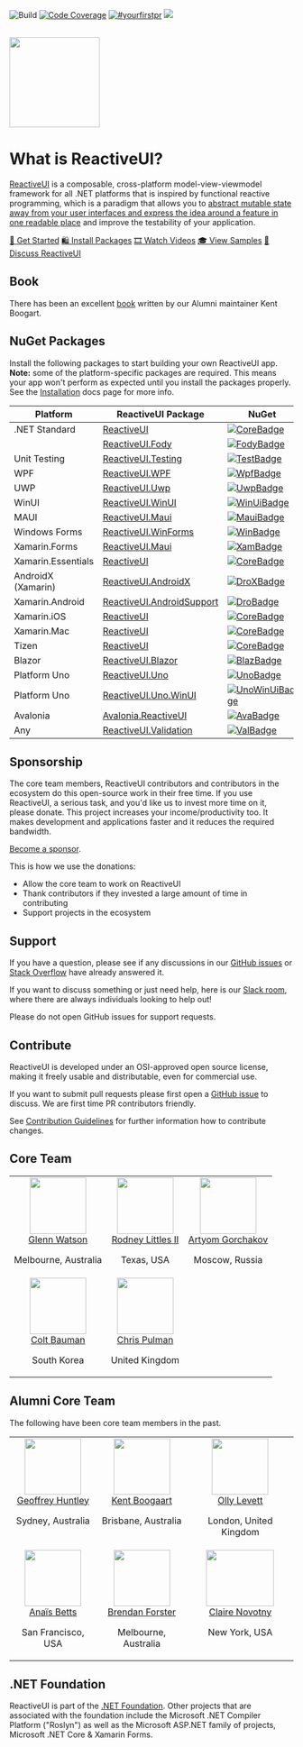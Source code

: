 ![Build](https://github.com/reactiveui/ReactiveUI/workflows/Build/badge.svg) 
[![Code Coverage](https://codecov.io/gh/reactiveui/ReactiveUI/branch/main/graph/badge.svg)](https://codecov.io/gh/reactiveui/ReactiveUI)
[![#yourfirstpr](https://img.shields.io/badge/first--timers--only-friendly-blue.svg)](https://reactiveui.net/contribute) 
[![](https://img.shields.io/badge/chat-slack-blue.svg)](https://reactiveui.net/slack)

<br>
<a href="https://github.com/reactiveui/reactiveui">
  <img width="160" heigth="160" src="https://raw.githubusercontent.com/reactiveui/styleguide/master/logo/main.png">
</a>
<br>

# What is ReactiveUI?

[ReactiveUI](https://reactiveui.net/) is a composable, cross-platform model-view-viewmodel framework for all .NET platforms that is inspired by functional reactive programming, which is a paradigm that allows you to [abstract mutable state away from your user interfaces and express the idea around a feature in one readable place](https://www.youtube.com/watch?v=3HwEytvngXk) and improve the testability of your application.

[🔨 Get Started](https://reactiveui.net/docs/getting-started/) [🛍 Install Packages](https://reactiveui.net/docs/getting-started/installation/) [🎞 Watch Videos](https://reactiveui.net/docs/resources/videos) [🎓 View Samples](https://reactiveui.net/docs/resources/samples/) [🎤 Discuss ReactiveUI](https://reactiveui.net/slack)

## Book
There has been an excellent [book](https://kent-boogaart.com/you-i-and-reactiveui/) written by our Alumni maintainer Kent Boogart.

## NuGet Packages

Install the following packages to start building your own ReactiveUI app. <b>Note:</b> some of the platform-specific packages are required. This means your app won't perform as expected until you install the packages properly. See the <a href="https://reactiveui.net/docs/getting-started/installation/">Installation</a> docs page for more info.

| Platform          | ReactiveUI Package                  | NuGet                  |
| ----------------- | ----------------------------------- | ---------------------- |
| .NET Standard     | [ReactiveUI][CoreDoc]               | [![CoreBadge]][Core]   |
|                   | [ReactiveUI.Fody][FodyDoc]          | [![FodyBadge]][Fody]   |
| Unit Testing      | [ReactiveUI.Testing][TestDoc]       | [![TestBadge]][Test]   |
| WPF               | [ReactiveUI.WPF][WpfDoc]            | [![WpfBadge]][Wpf]     |
| UWP               | [ReactiveUI.Uwp][UwpDoc]            | [![UwpBadge]][Uwp]     |
| WinUI             | [ReactiveUI.WinUI][WinUiDoc]        | [![WinUiBadge]][WinUi] |
| MAUI              | [ReactiveUI.Maui][MauiDoc]          | [![MauiBadge]][Maui] |
| Windows Forms     | [ReactiveUI.WinForms][WinDoc]       | [![WinBadge]][Win]     |
| Xamarin.Forms     | [ReactiveUI.Maui][XamDoc]       | [![XamBadge]][Xam]     |
| Xamarin.Essentials| [ReactiveUI][XamDoc]                | [![CoreBadge]][Core]   |
| AndroidX (Xamarin)| [ReactiveUI.AndroidX][DroDoc]       | [![DroXBadge]][DroX]   |
| Xamarin.Android   | [ReactiveUI.AndroidSupport][DroDoc] | [![DroBadge]][Dro]     |
| Xamarin.iOS       | [ReactiveUI][IosDoc]                | [![CoreBadge]][Core]   |
| Xamarin.Mac       | [ReactiveUI][MacDoc]                | [![CoreBadge]][Core]   |
| Tizen             | [ReactiveUI][CoreDoc]               | [![CoreBadge]][Core]   |
| Blazor            | [ReactiveUI.Blazor][BlazDoc]        | [![BlazBadge]][Blaz]   |
| Platform Uno      | [ReactiveUI.Uno][UnoDoc]            | [![UnoBadge]][Uno]     |
| Platform Uno      | [ReactiveUI.Uno.WinUI][UnoWinUiDoc] | [![UnoWinUiBadge]][UnoWinUi] |
| Avalonia          | [Avalonia.ReactiveUI][AvaDoc]       | [![AvaBadge]][Ava]     |
| Any               | [ReactiveUI.Validation][ValDocs]    | [![ValBadge]][ValCore] |

[Core]: https://www.nuget.org/packages/ReactiveUI/
[CoreBadge]: https://img.shields.io/nuget/v/ReactiveUI.svg
[CoreDoc]: https://reactiveui.net/docs/getting-started/installation/

[Fody]: https://www.nuget.org/packages/ReactiveUI.Fody/
[FodyDoc]: https://reactiveui.net/docs/handbook/view-models/boilerplate-code
[FodyBadge]: https://img.shields.io/nuget/v/ReactiveUI.Fody.svg

[Test]: https://www.nuget.org/packages/ReactiveUI.Testing/
[TestBadge]: https://img.shields.io/nuget/v/ReactiveUI.Testing.svg
[TestDoc]: https://reactiveui.net/docs/handbook/testing/

[Wpf]: https://www.nuget.org/packages/ReactiveUI.WPF/
[WpfBadge]: https://img.shields.io/nuget/v/ReactiveUI.WPF.svg
[WpfDoc]: https://reactiveui.net/docs/getting-started/installation/windows-presentation-foundation

[Uwp]: https://www.nuget.org/packages/ReactiveUI.Uwp/
[UwpBadge]: https://img.shields.io/nuget/v/ReactiveUI.Uwp.svg
[UwpDoc]: https://reactiveui.net/docs/getting-started/installation/universal-windows-platform

[WinUi]: https://www.nuget.org/packages/ReactiveUI.WinUI/
[WinUiBadge]: https://img.shields.io/nuget/v/ReactiveUI.WinUI.svg
[WinUiDoc]: https://reactiveui.net/docs/getting-started/installation/universal-windows-platform

[Maui]: https://www.nuget.org/packages/ReactiveUI.Maui/
[MauiBadge]: https://img.shields.io/nuget/v/ReactiveUI.Maui.svg
[MauiDoc]: https://blog.jetbrains.com/dotnet/2020/09/18/xamarin-maui-and-the-reactive-mvvm-between-them-webinar-recording/

[Win]: https://www.nuget.org/packages/ReactiveUI.WinForms/
[WinEvents]: https://www.nuget.org/packages/ReactiveUI.Events.WinForms/
[WinBadge]: https://img.shields.io/nuget/v/ReactiveUI.WinForms.svg
[WinDoc]: https://reactiveui.net/docs/getting-started/installation/windows-forms

[Xam]: https://www.nuget.org/packages/ReactiveUI.Maui/
[XamEvents]: https://www.nuget.org/packages/ReactiveUI.Events.Maui/
[XamBadge]: https://img.shields.io/nuget/v/ReactiveUI.Maui.svg
[XamDoc]: https://reactiveui.net/docs/getting-started/installation/xamarin-forms
[Dro]: https://www.nuget.org/packages/ReactiveUI.AndroidSupport/
[DroBadge]: https://img.shields.io/nuget/v/ReactiveUI.AndroidSupport.svg
[DroDoc]: https://reactiveui.net/docs/getting-started/installation/xamarin-android

[DroX]: https://www.nuget.org/packages/ReactiveUI.AndroidX/
[DroXBadge]: https://img.shields.io/nuget/v/ReactiveUI.AndroidX.svg

[MacDoc]: https://reactiveui.net/docs/getting-started/installation/xamarin-mac
[IosDoc]: https://reactiveui.net/docs/getting-started/installation/xamarin-ios

[Uno]: https://www.nuget.org/packages/ReactiveUI.Uno/
[UnoBadge]: https://img.shields.io/nuget/v/ReactiveUI.Uno.svg
[UnoDoc]: https://reactiveui.net/docs/getting-started/installation/uno-platform
[UnoWinUi]: https://www.nuget.org/packages/ReactiveUI.Uno.WinUI/
[UnoWinUiBadge]: https://img.shields.io/nuget/v/ReactiveUI.Uno.WinUI.svg
[UnoWinUiDoc]: https://reactiveui.net/docs/getting-started/installation/uno-platform

[Blaz]: https://www.nuget.org/packages/ReactiveUI.Blazor/
[BlazBadge]: https://img.shields.io/nuget/v/ReactiveUI.Blazor.svg
[BlazDoc]: https://www.reactiveui.net/blog/2020/07/article-blazor-compelling-example

[Ava]: https://www.nuget.org/packages/Avalonia.ReactiveUI/
[AvaBadge]: https://img.shields.io/nuget/v/Avalonia.ReactiveUI.svg
[AvaDoc]: https://reactiveui.net/docs/getting-started/installation/avalonia
[EventsDocs]: https://reactiveui.net/docs/handbook/events/

[ValCore]: https://www.nuget.org/packages/ReactiveUI.Validation/
[ValBadge]: https://img.shields.io/nuget/v/ReactiveUI.Validation.svg
[ValDocs]: https://reactiveui.net/docs/handbook/user-input-validation/

## Sponsorship

The core team members, ReactiveUI contributors and contributors in the ecosystem do this open-source work in their free time. If you use ReactiveUI, a serious task, and you'd like us to invest more time on it, please donate. This project increases your income/productivity too. It makes development and applications faster and it reduces the required bandwidth.

[Become a sponsor](https://github.com/sponsors/reactivemarbles).

This is how we use the donations:

* Allow the core team to work on ReactiveUI
* Thank contributors if they invested a large amount of time in contributing
* Support projects in the ecosystem

## Support

If you have a question, please see if any discussions in our [GitHub issues](https://github.com/reactiveui/ReactiveUI/issues) or [Stack Overflow](https://stackoverflow.com/questions/tagged/reactiveui) have already answered it.

If you want to discuss something or just need help, here is our [Slack room](https://reactiveui.net/slack), where there are always individuals looking to help out!

Please do not open GitHub issues for support requests.

## Contribute

ReactiveUI is developed under an OSI-approved open source license, making it freely usable and distributable, even for commercial use. 

If you want to submit pull requests please first open a [GitHub issue](https://github.com/reactiveui/ReactiveUI/issues/new/choose) to discuss. We are first time PR contributors friendly.

See [Contribution Guidelines](https://www.reactiveui.net/contribute/) for further information how to contribute changes.

## Core Team

<table>
  <tbody>
    <tr>
      <td align="center" valign="top">
        <img width="100" height="100" src="https://github.com/glennawatson.png?s=150">
        <br>
        <a href="https://github.com/glennawatson">Glenn Watson</a>
        <p>Melbourne, Australia</p>
      </td>
      <td align="center" valign="top">
        <img width="100" height="100" src="https://github.com/rlittlesii.png?s=150">
        <br>
        <a href="https://github.com/rlittlesii">Rodney Littles II</a>
        <p>Texas, USA</p>
      </td>
      <td align="center" valign="top">
        <img width="100" height="100" src="https://github.com/worldbeater.png?s=150">
        <br>
        <a href="https://github.com/worldbeater">Artyom Gorchakov</a>
        <p>Moscow, Russia</p>
      </td>
    </tr>
    <tr>
      <td align="center" valign="top">
        <img width="100" height="100" src="https://github.com/cabauman.png?s=150">
        <br>
        <a href="https://github.com/cabauman">Colt Bauman</a>
        <p>South Korea</p>
      </td>
      <td align="center" valign="top">
        <img width="100" height="100" src="https://github.com/chrispulman.png?s=150">
        <br>
        <a href="https://github.com/chrispulman">Chris Pulman</a>
        <p>United Kingdom</p>
      </td>
    </tr>
  </tbody>
</table>


## Alumni Core Team

The following have been core team members in the past.

<table>
  <tbody>
    <tr>
      <td align="center" valign="top">
        <img width="100" height="100" src="https://github.com/ghuntley.png?s=150">
        <br>
        <a href="https://github.com/ghuntley">Geoffrey Huntley</a>
        <p>Sydney, Australia</p>
      </td>
      <td align="center" valign="top">
        <img width="100" height="100" src="https://github.com/kentcb.png?s=150">
        <br>
        <a href="https://github.com/kentcb">Kent Boogaart</a>
        <p>Brisbane, Australia</p>
      </td>
      <td align="center" valign="top">
        <img width="100" height="100" src="https://github.com/olevett.png?s=150">
        <br>
        <a href="https://github.com/olevett">Olly Levett</a>
        <p>London, United Kingdom</p>
      </td>
    </tr>
    <tr>
      <td align="center" valign="top">
        <img width="100" height="100" src="https://github.com/anaisbetts.png?s=150">
        <br>
        <a href="https://github.com/anaisbetts">Anaïs Betts</a>
        <p>San Francisco, USA</p>
      </td>
      <td align="center" valign="top">
        <img width="100" height="100" src="https://github.com/shiftkey.png?s=150">
        <br>
        <a href="https://github.com/shiftkey">Brendan Forster</a>
        <p>Melbourne, Australia</p>
      </td>
      <td align="center" valign="top">
        <img width="120" height="100" src="https://github.com/clairernovotny.png?s=150">
        <br>
        <a href="https://github.com/clairernovotny">Claire Novotny</a>
        <p>New York, USA</p>
      </td>
     </tr>
  </tbody>
</table>


## .NET Foundation

ReactiveUI is part of the [.NET Foundation](https://www.dotnetfoundation.org/). Other projects that are associated with the foundation include the Microsoft .NET Compiler Platform ("Roslyn") as well as the Microsoft ASP.NET family of projects, Microsoft .NET Core & Xamarin Forms.
